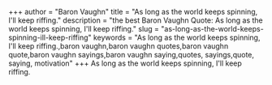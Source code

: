 +++
author = "Baron Vaughn"
title = "As long as the world keeps spinning, I'll keep riffing."
description = "the best Baron Vaughn Quote: As long as the world keeps spinning, I'll keep riffing."
slug = "as-long-as-the-world-keeps-spinning-ill-keep-riffing"
keywords = "As long as the world keeps spinning, I'll keep riffing.,baron vaughn,baron vaughn quotes,baron vaughn quote,baron vaughn sayings,baron vaughn saying,quotes, sayings,quote, saying, motivation"
+++
As long as the world keeps spinning, I'll keep riffing.
